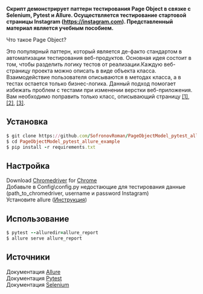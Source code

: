 <strong>Скрипт демонстрирует паттерн тестирования Page Object в связке с Selenium, Pytest и Allure. Осуществляется тестирование стартовой страницы 
Instagram (https://instagram.com). Представленный материал является учебным пособием.</strong>

Что такое Page Object?

Это популярный паттерн, который является де-факто стандартом в автоматизации тестирования веб-продуктов. Основная идея состоит в том, чтобы разделить логику тестов от 
реализации.Каждую веб-страницу проекта можно описать в виде объекта класса. Взаимодействие пользователя описываются в методах класса, а в тестах остается только 
бизнес-логика. Данный подход помогает избежать проблем с тестами при изменении верстки веб-приложения. Вам необходимо поправить только класс, описывающий страницу [[1]](https://habr.com/ru/post/472156/),
[[2]](https://selenium-python.readthedocs.io/page-objects.html), [[3]](https://www.youtube.com/watch?v=qBK5I_QApCg).

## Установка
```ruby
$ git clone https://github.com/SofronovRoman/PageObjectModel_pytest_allure_example.git
$ cd PageObjectModel_pytest_allure_example
$ pip install -r requirements.txt
```
## Настройка
Download [Chromedriver](https://chromedriver.chromium.org/downloads) for [Chrome](https://www.google.com/intl/en/chrome/)  
Добавьте в Config\config.py недостающие для тестирования данные (path_to_chromedriver, username и password Instagram)  
Установите allure ([Инструкция](https://docs.qameta.io/allure-report/#_installing_a_commandline))

## Использование
```ruby
$ pytest --alluredir=allure_report
$ allure serve allure_report
```

## Источники
Документация [Allure](https://docs.qameta.io/allure-report/)  
Документация [Pytest](https://docs.pytest.org/en/latest/contents.html#)  
Документация [Selenium](https://www.selenium.dev)
